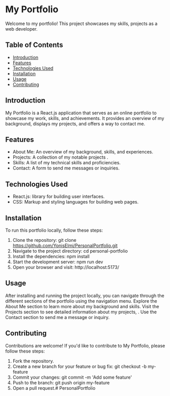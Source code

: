 # My Portfolio
Welcome to my portfolio! This project showcases my skills, projects as a web developer.


## Table of Contents
- [Introduction](#introduction)
- [Features](#features)
- [Technologies Used](#technologies-used)
- [Installation](#installation)
- [Usage](#usage)
- [Contributing](#contributing)

## Introduction
My Portfolio is a React.js application that serves as an online portfolio to showcase my work, skills, and achievements. It provides an overview of my background, displays my projects, and offers a way to contact me.

## Features
- About Me: An overview of my background, skills, and experiences.
- Projects: A collection of my notable projects .
- Skills: A list of my technical skills and proficiencies.
- Contact: A form to send me messages or inquiries.

## Technologies Used
- React.js:  library for building user interfaces.
- CSS: Markup and styling languages for building web pages.


## Installation
To run this portfolio locally, follow these steps:

1. Clone the repository: git clone https://github.com/YonisElmi/PersonalPortfolio.git
2. Navigate to the project directory: cd personal-portfolio
3. Install the dependencies: npm install
4. Start the development server: npm run dev
5. Open your browser and visit: http://localhost:5173/

## Usage
After installing and running the project locally, you can navigate through the different sections of the portfolio using the navigation menu. Explore the About Me section to learn more about my background and skills. Visit the Projects section to see detailed information about my projects, . Use the Contact section to send me a message or inquiry.

## Contributing
Contributions are welcome! If you'd like to contribute to My Portfolio, please follow these steps:

1. Fork the repository.
2. Create a new branch for your feature or bug fix: git checkout -b my-feature
3. Commit your changes: git commit -m 'Add some feature'
4. Push to the branch: git push origin my-feature
5. Open a pull request.# PersonalPortfolio
